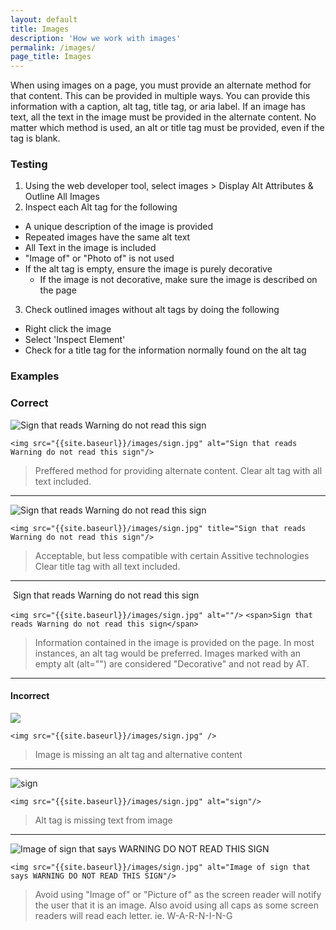 ```yaml
---
layout: default
title: Images
description: 'How we work with images'
permalink: /images/
page_title: Images
---
```

When using images on a page, you must provide an alternate method for that content. This can be provided in multiple ways. You can provide this information with a caption, alt tag, title tag, or aria label. If an image has text, all the text in the image must be provided in the alternate content. No matter which method is used, an alt or title tag must be provided, even if the tag is blank.

### Testing 

1. Using the web developer tool, select images > Display Alt Attributes & Outline All Images
2. Inspect each Alt tag for the following
  * A unique description of the image is provided
  * Repeated images have the same alt text
  * All Text in the image is included
  * "Image of" or "Photo of" is not used
  * If the alt tag is empty, ensure the image is purely decorative
    * If the image is not decorative, make sure the image is described on the page
3. Check outlined images without alt tags by doing the following
  * Right click the image
  * Select 'Inspect Element'
  * Check for a title tag for the information normally found on the alt tag

### Examples

### Correct

<img src="{{site.baseurl}}/images/sign.jpg" alt="Sign that reads Warning do not read this sign"/>

`<img src="{{site.baseurl}}/images/sign.jpg" alt="Sign that reads Warning do not read this sign"/>`

> Preffered method for providing alternate content.
> Clear alt tag with all text included.

---

<img src="{{site.baseurl}}/images/sign.jpg" title="Sign that reads Warning do not read this sign"/>

`<img src="{{site.baseurl}}/images/sign.jpg" title="Sign that reads Warning do not read this sign"/>`

> Acceptable, but less compatible with certain Assitive technologies
> Clear title tag with all text included.

---

<img src="{{site.baseurl}}/images/sign.jpg" alt=""/>
<span>Sign that reads Warning do not read this sign</span>

`<img src="{{site.baseurl}}/images/sign.jpg" alt=""/>`
`<span>Sign that reads Warning do not read this sign</span>`

> Information contained in the image is provided on the page.
> In most instances, an alt tag would be preferred.
> Images marked with an empty alt (alt="") are considered
> "Decorative" and not read by AT.

---

#### Incorrect

<img src="{{site.baseurl}}/images/sign.jpg" />

`<img src="{{site.baseurl}}/images/sign.jpg" />`

> Image is missing an alt tag and alternative content

---

<img src="{{site.baseurl}}/images/sign.jpg" alt="sign"/>

`<img src="{{site.baseurl}}/images/sign.jpg" alt="sign"/>`

> Alt tag is missing text from image

---

<img src="{{site.baseurl}}/images/sign.jpg" alt="Image of sign that says WARNING DO NOT READ THIS SIGN"/>

`<img src="{{site.baseurl}}/images/sign.jpg" alt="Image of sign that says WARNING DO NOT READ THIS SIGN"/>`

> Avoid using "Image of" or "Picture of" as the screen reader
> will notify the user that it is an image. 
> Also avoid using all caps as some screen readers will read
> each letter. ie. W-A-R-N-I-N-G


